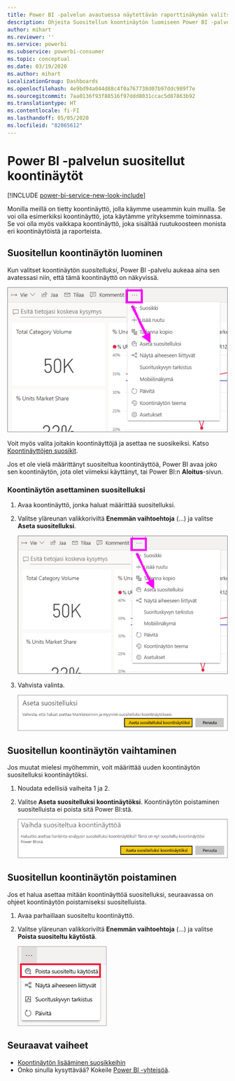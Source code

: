 ```yaml
---
title: Power BI -palvelun avautuessa näytettävän raporttinäkymän valitseminen
description: Ohjeita Suositellun koontinäytön luomiseen Power BI -palvelussa
author: mihart
ms.reviewer: ''
ms.service: powerbi
ms.subservice: powerbi-consumer
ms.topic: conceptual
ms.date: 03/19/2020
ms.author: mihart
LocalizationGroup: Dashboards
ms.openlocfilehash: 4e9bd94a044d88c4f0a767738d07b97ddc989f7e
ms.sourcegitcommit: 7aa0136f93f88516f97ddd8031ccac5d07863b92
ms.translationtype: HT
ms.contentlocale: fi-FI
ms.lasthandoff: 05/05/2020
ms.locfileid: "82065612"
---
```

# <a name="featured-dashboards-in-the-power-bi-service"></a>Power BI -palvelun suositellut koontinäytöt

[!INCLUDE [power-bi-service-new-look-include](../includes/power-bi-service-new-look-include.md)]

Monilla meillä on tietty koontinäyttö, jolla käymme useammin kuin muilla. Se voi olla esimerkiksi koontinäyttö, jota käytämme yrityksemme toiminnassa. Se voi olla myös vaikkapa koontinäyttö, joka sisältää ruutukoosteen monista eri koontinäytöistä ja raporteista.

## <a name="create-a-featured-dashboard"></a>Suositellun koontinäytön luominen
Kun valitset koontinäytön *suositelluksi*, Power BI -palvelu aukeaa aina sen avatessasi niin, että tämä koontinäyttö on näkyvissä. 

![Aseta suositelluksi -kuvake](./media/end-user-featured/power-bi-dropdown.png)

Voit myös valita joitakin koontinäyttöjä ja asettaa ne suosikeiksi. Katso [Koontinäyttöjen suosikit](end-user-favorite.md).

Jos et ole vielä määrittänyt suositeltua koontinäyttöä, Power BI avaa joko sen koontinäytön, jota olet viimeksi käyttänyt, tai Power BI:n **Aloitus**-sivun. 

### <a name="set-a-dashboard-as-featured"></a>Koontinäytön asettaminen suositelluksi


1. Avaa koontinäyttö, jonka haluat määrittää suositelluksi. 
2. Valitse yläreunan valikkoriviltä **Enemmän vaihtoehtoja** (...) ja valitse **Aseta suositelluksi**. 
   
    ![Aseta suositelluksi -kuvake](./media/end-user-featured/power-bi-dropdown.png)
3. Vahvista valinta.
   
    ![Suositellun koontinäytön määrittäminen](./media/end-user-featured/power-bi-featured-confirm.png)

## <a name="change-the-featured-dashboard"></a>Suositellun koontinäytön vaihtaminen
Jos muutat mielesi myöhemmin, voit määrittää uuden koontinäytön suositelluksi koontinäytöksi.

1. Noudata edellisiä vaiheita 1 ja 2.
   
2. Valitse **Aseta suositelluksi koontinäytöksi**. Koontinäytön poistaminen suositelluista ei poista sitä Power BI:stä. 
   
    ![Onnistumisilmoitus](./media/end-user-featured/power-bi-unfeature-new.png)

## <a name="remove-the-featured-dashboard"></a>Suositellun koontinäytön poistaminen
Jos et halua asettaa mitään koontinäyttöä suositelluksi, seuraavassa on ohjeet koontinäytön poistamiseksi suositelluista.

1. Avaa parhaillaan suositeltu koontinäyttö.
2. Valitse yläreunan valikkoriviltä **Enemmän vaihtoehtoja** (...) ja valitse **Poista suositeltu käytöstä**.

    ![Suositellun valitun koontinäytön poistaminen käytöstä](./media/end-user-featured/power-bi-unfeature.png)
   
## <a name="next-steps"></a>Seuraavat vaiheet
- [Koontinäytön lisääminen suosikkeihin](end-user-favorite.md)    
- Onko sinulla kysyttävää? Kokeile [Power BI -yhteisöä](https://community.powerbi.com/).

